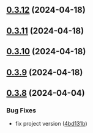 ## [0.3.12](https://github.com/alancleyton/awesome-ui/compare/v0.3.11...v0.3.12) (2024-04-18)



## [0.3.11](https://github.com/alancleyton/awesome-ui/compare/v0.3.10...v0.3.11) (2024-04-18)



## [0.3.10](https://github.com/alancleyton/awesome-ui/compare/v0.3.9...v0.3.10) (2024-04-18)



## [0.3.9](https://github.com/alancleyton/awesome-ui/compare/v0.3.8...v0.3.9) (2024-04-18)



## [0.3.8](https://github.com/alancleyton/awesome-ui/compare/v0.3.3...v0.3.8) (2024-04-04)


### Bug Fixes

* fix project version ([4bd131b](https://github.com/alancleyton/awesome-ui/commit/4bd131b83497212bb0eb38b30ae6604f21aa7eac))




